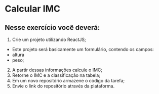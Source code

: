 # Calcular IMC

## Nesse exercício você deverá:

1) Crie um projeto utilizando ReactJS;
- Este projeto será basicamente um formulário, contendo os campos: 
 - altura
 - peso;
2) A partir dessas informações calcule o IMC;
3) Retorne o IMC e a classificação na tabela;
4) Em um novo repositório armazene o código da tarefa;
5) Envie o link do repositório através da plataforma.
